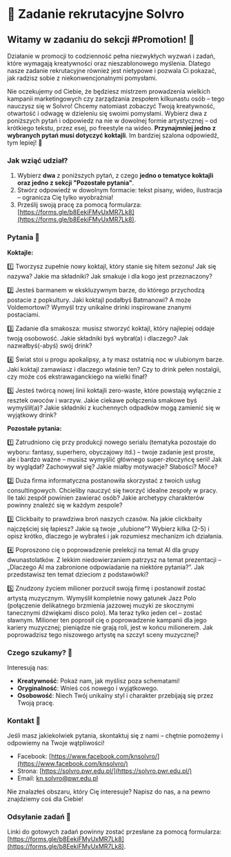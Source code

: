 # 📝 Zadanie rekrutacyjne Solvro

## Witamy w zadaniu do sekcji #Promotion! 🍹

Działanie w promocji to codzienność pełna niezwykłych wyzwań i zadań, które wymagają kreatywności oraz nieszablonowego myślenia. Dlatego nasze zadanie rekrutacyjne również jest nietypowe i pozwala Ci pokazać, jak radzisz sobie z niekonwencjonalnymi pomysłami.

Nie oczekujemy od Ciebie, że będziesz mistrzem prowadzenia wielkich kampanii marketingowych czy zarządzania zespołem kilkunastu osób – tego nauczysz się w Solvro! Chcemy natomiast zobaczyć Twoją kreatywność, otwartość i odwagę w dzieleniu się swoimi pomysłami. Wybierz dwa z poniższych pytań i odpowiedz na nie w dowolnej formie artystycznej – od krótkiego tekstu, przez esej, po freestyle na wideo. **Przynajmniej jedno z wybranych pytań musi dotyczyć koktajli**. Im bardziej szalona odpowiedź, tym lepiej! 🌟

### Jak wziąć udział?
1. Wybierz **dwa** z poniższych pytań, z czego **jedno o tematyce koktajli oraz jedno z sekcji "Pozostałe pytania"**.
2. Stwórz odpowiedź w dowolnym formacie: tekst pisany, wideo, ilustracja – ogranicza Cię tylko wyobraźnia!
3. Prześlij swoją pracę za pomocą formularza: [https://forms.gle/b8EekiFMyUxMR7Lk8](https://forms.gle/b8EekiFMyUxMR7Lk8).

### Pytania 🤔

**Koktajle:**

1️⃣ Tworzysz zupełnie nowy koktajl, który stanie się hitem sezonu! Jak się nazywa? Jakie ma składniki? Jak smakuje i dla kogo jest przeznaczony?

2️⃣ Jesteś barmanem w ekskluzywnym barze, do którego przychodzą postacie z popkultury. Jaki koktajl podałbyś Batmanowi? A może Voldemortowi? Wymyśl trzy unikalne drinki inspirowane znanymi postaciami.

3️⃣ Zadanie dla smakosza: musisz stworzyć koktajl, który najlepiej oddaje twoją osobowość. Jakie składniki byś wybrał(a) i dlaczego? Jak nazwałbyś(-abyś) swój drink?

4️⃣ Świat stoi u progu apokalipsy, a ty masz ostatnią noc w ulubionym barze. Jaki koktajl zamawiasz i dlaczego właśnie ten? Czy to drink pełen nostalgii, czy może coś ekstrawaganckiego na wielki finał?

5️⃣ Jesteś twórcą nowej linii koktajli zero-waste, które powstają wyłącznie z resztek owoców i warzyw. Jakie ciekawe połączenia smakowe byś wymyślił(a)? Jakie składniki z kuchennych odpadków mogą zamienić się w wyjątkowy drink?

**Pozostałe pytania:**

1️⃣  Zatrudniono cię przy produkcji nowego serialu (tematyka pozostaje do wyboru: fantasy, superhero, obyczajowy itd.) – twoje zadanie jest proste, ale i bardzo ważne – musisz wymyślić głównego super-złoczyńcę serii! Jak by wyglądał? Zachowywał się? Jakie miałby motywacje? Słabości? Moce?

2️⃣ Duża firma informatyczna postanowiła skorzystać z twoich usług consultingowych. Chcieliby nauczyć się tworzyć idealne zespoły w pracy. Ile taki zespół powinien zawierać osób? Jakie archetypy charakterów powinny znaleźć się w każdym zespole?

3️⃣  Clickbaity to prawdziwa broń naszych czasów. Na jakie clickbaity najczęściej się łapiesz? Jakie są twoje „ulubione”? Wybierz kilka (2-5) i opisz krótko, dlaczego je wybrałeś i jak rozumiesz mechanizm ich działania.

4️⃣  Poproszono cię o poprowadzenie prelekcji na temat AI dla grupy dwunastolatków. Z lekkim niedowierzaniem patrzysz na temat prezentacji – „Dlaczego AI ma zabronione odpowiadanie na niektóre pytania?”.  Jak przedstawisz ten temat dzieciom z podstawówki?

5️⃣  Znudzony życiem milioner porzucił swoją firmę i postanowił zostać artystą muzycznym. Wymyślił kompletnie nowy gatunek Jazz Polo (połączenie delikatnego brzmienia jazzowej muzyki ze skocznymi tanecznymi dźwiękami disco polo). Ma teraz tylko jeden cel – zostać sławnym. Milioner ten poprosił cię o poprowadzenie kampanii dla jego kariery muzycznej; pieniądze nie grają roli, jest w końcu milionerem. Jak poprowadzisz tego niszowego artystę na szczyt sceny muzycznej? 

### Czego szukamy? 👀
Interesują nas:
- **Kreatywność**: Pokaż nam, jak myślisz poza schematami!
- **Oryginalność**: Wnieś coś nowego i wyjątkowego.
- **Osobowość**: Niech Twój unikalny styl i charakter przebijają się przez Twoją pracę.

### Kontakt 🤝
Jeśli masz jakiekolwiek pytania, skontaktuj się z nami – chętnie pomożemy i odpowiemy na Twoje wątpliwości!

- Facebook: [https://www.facebook.com/knsolvro/](https://www.facebook.com/knsolvro/)
- Strona: [https://solvro.pwr.edu.pl/](https://solvro.pwr.edu.pl/)
- Email: kn.solvro@pwr.edu.pl

Nie znalazłeś obszaru, który Cię interesuje? Napisz do nas, a na pewno znajdziemy coś dla Ciebie!

### Odsyłanie zadań 🔗
Linki do gotowych zadań powinny zostać przesłane za pomocą formularza: [https://forms.gle/b8EekiFMyUxMR7Lk8](https://forms.gle/b8EekiFMyUxMR7Lk8).
